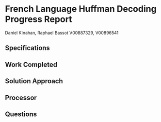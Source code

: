 #  French Language Huffman Decoding Progress Report
Daniel Kinahan, Raphael Bassot
V00887329, V00896541

## Specifications

## Work Completed

## Solution Approach

## Processor

## Questions
